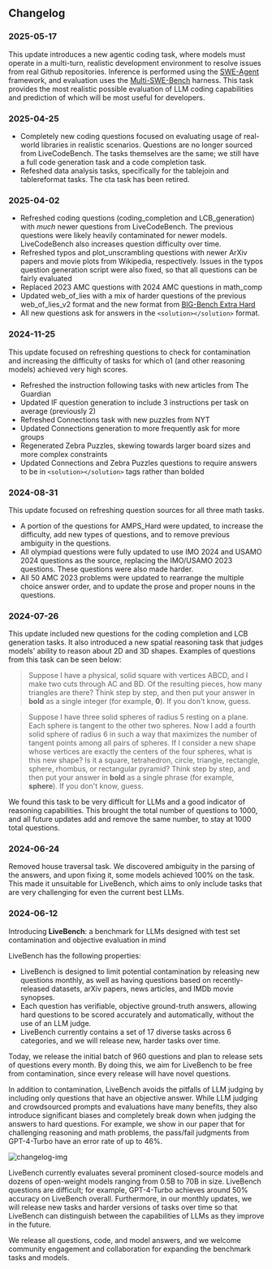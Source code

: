 ## Changelog

### 2025-05-17
This update introduces a new agentic coding task, where models must operate in a multi-turn, realistic development environment to resolve issues from real Github repositories. Inference is performed using the [SWE-Agent](https://swe-agent.com) framework, and evaluation uses the [Multi-SWE-Bench](https://multi-swe-bench.github.io/#/) harness. This task provides the most realistic possible evaluation of LLM coding capabilities and prediction of which will be most useful for developers.

### 2025-04-25
 - Completely new coding questions focused on evaluating usage of real-world libraries in realistic scenarios. Questions are no longer sourced from LiveCodeBench. The tasks themselves are the same; we still have a full code generation task and a code completion task.
 - Refeshed data analysis tasks, specifically for the tablejoin and tablereformat tasks. The cta task has been retired.

### 2025-04-02
 - Refreshed coding questions (coding_completion and LCB_generation) with *much* newer questions from LiveCodeBench. The previous questions were likely heavily contaminated for newer models. LiveCodeBench also increases question difficulty over time.
 - Refreshed typos and plot_unscrambling questions with newer ArXiv papers and movie plots from Wikipedia, respectively. Issues in the typos question generation script were also fixed, so that all questions can be fairly evaluated
 - Replaced 2023 AMC questions with 2024 AMC questions in math_comp
 - Updated web_of_lies with a mix of harder questions of the previous web_of_lies_v2 format and the new format from [BIG-Bench Extra Hard](https://github.com/google-deepmind/bbeh)
 - All new questions ask for answers in the `<solution></solution>` format.

### 2024-11-25
This update focused on refreshing questions to check for contamination and increasing the difficulty of tasks for which o1 (and other reasoning models) achieved very high scores.
 - Refreshed the instruction following tasks with new articles from The Guardian
 - Updated IF question generation to include 3 instructions per task on average (previously 2)
 - Refreshed Connections task with new puzzles from NYT
 - Updated Connections generation to more frequently ask for more groups
 - Regenerated Zebra Puzzles, skewing towards larger board sizes and more complex constraints
 - Updated Connections and Zebra Puzzles questions to require answers to be in `<solution></solution>` tags rather than bolded

### 2024-08-31

This update focused on refreshing question sources for all three math tasks. 
 - A portion of the questions for AMPS_Hard were updated, to increase the difficulty, add new types of questions, and to remove previous ambiguity in the questions.
 - All olympiad questions were fully updated to use IMO 2024 and USAMO 2024 questions as the source, replacing the IMO/USAMO 2023 questions. These questions were also made harder.
 - All 50 AMC 2023 problems were updated to rearrange the multiple choice answer order, and to update the prose and proper nouns in the questions.

### 2024-07-26

This update included new questions for the coding completion and LCB generation tasks. It also introduced a new spatial reasoning task that judges models' ability to reason about 2D and 3D shapes. Examples of questions from this task can be seen below:

 > Suppose I have a physical, solid square with vertices ABCD, and I make two cuts through AC and BD. Of the resulting pieces, how many triangles are there?  Think step by step, and then put your answer in **bold** as a single integer (for example, **0**). If you don't know, guess.

 > Suppose I have three solid spheres of radius 5 resting on a plane. Each sphere is tangent to the other two spheres. Now I add a fourth solid sphere of radius 6 in such a way that maximizes the number of tangent points among all pairs of spheres. If I consider a new shape whose vertices are exactly the centers of the four spheres, what is this new shape? Is it a square, tetrahedron, circle, triangle, rectangle, sphere, rhombus, or rectangular pyramid? Think step by step, and then put your answer in **bold** as a single phrase (for example, **sphere**). If you don't know, guess.

We found this task to be very difficult for LLMs and a good indicator of reasoning capabilities.
This brought the total number of questions to 1000, and all future updates add and remove the same number, to stay at 1000 total questions.

### 2024-06-24

Removed house traversal task. We discovered ambiguity in the parsing of the answers, and upon fixing it, some models achieved 100% on the task. This made it unsuitable for LiveBench, which aims to only include tasks that are very challenging for even the current best LLMs.

### 2024-06-12

Introducing **LiveBench**: a benchmark for LLMs designed with test set contamination and objective evaluation in mind

LiveBench has the following properties:

 - LiveBench is designed to limit potential contamination by releasing new questions monthly, as well as having questions based on recently-released datasets, arXiv papers, news articles, and IMDb movie synopses.
 - Each question has verifiable, objective ground-truth answers, allowing hard questions to be scored accurately and automatically, without the use of an LLM judge.
 - LiveBench currently contains a set of 17 diverse tasks across 6 categories, and we will release new, harder tasks over time.

Today, we release the initial batch of 960 questions and plan to release sets of questions every month. By doing this, we aim for LiveBench to be free from contamination, since every release will have novel questions.


In addition to contamination, LiveBench avoids the pitfalls of LLM judging by including only questions that have an objective answer. While LLM judging and crowdsourced prompts and evaluations have many benefits, they also introduce significant biases and completely break down when judging the answers to hard questions. For example, we show in our paper that for challenging reasoning and math problems, the pass/fail judgments from GPT-4-Turbo have an error rate of up to 46%.

![changelog-img](assets/livebench-2024-09-30.png)

LiveBench currently evaluates several prominent closed-source models and dozens of open-weight models ranging from 0.5B to 70B in size. LiveBench questions are difficult; for example, GPT-4-Turbo achieves around 50% accuracy on LiveBench overall. Furthermore, in our monthly updates, we will release new tasks and harder versions of tasks over time so that LiveBench can distinguish between the capabilities of LLMs as they improve in the future.

We release all questions, code, and model answers, and we welcome community engagement and collaboration for expanding the benchmark tasks and models.
